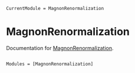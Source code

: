 ```@meta
CurrentModule = MagnonRenormalization
```

# MagnonRenormalization

Documentation for [MagnonRenormalization](https://github.com/YaozhenghangMa/MagnonRenormalization.jl).

```@index
```

```@autodocs
Modules = [MagnonRenormalization]
```
